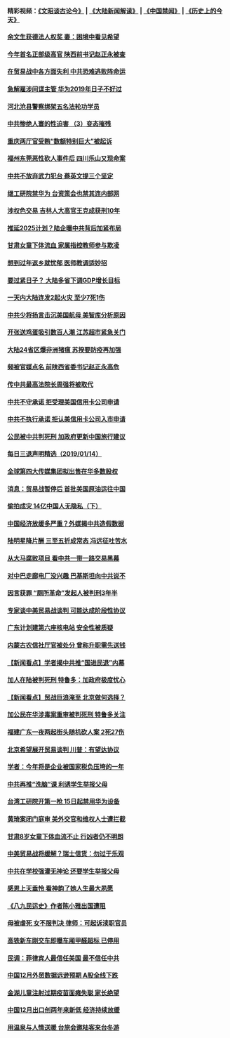 #### 精彩视频：[《文昭谈古论今》](https://github.com/gfw-breaker/wenzhao/blob/master/README.md?t=01151830) | [《大陆新闻解读》](https://github.com/gfw-breaker/ntdtv-comedy/blob/master/README.md?t=01151830) | [《中国禁闻》](https://github.com/gfw-breaker/ntdtv-news/blob/master/README.md?t=01151830) | [《历史上的今天》](https://github.com/gfw-breaker/today-in-history/blob/master/README.md?t=01151830) 

#### [余文生获德法人权奖 妻：困境中看见希望](../pages/nsc413/n10976147.md?t=01151830) 

#### [今年首名正部级高官 陕西前书记赵正永被查](../pages/nsc413/n10977431.md?t=01151830) 

#### [在贸易战中各方面失利 中共恐难逃败阵命运](../pages/nsc413/n10977366.md?t=01151830) 

#### [急解雇涉间谍主管 华为2019年日子不好过](../pages/nsc413/n10976038.md?t=01151830) 

#### [河北沧县警察绑架五名法轮功学员](../pages/nsc413/n10975512.md?t=01151830) 


#### [中共惨绝人寰的性迫害 （3）变态摧残](../pages/nsc413/n10920558.md?t=01151830) 

#### [重庆两厅官受贿“数额特别巨大”被起诉](../pages/nsc413/n10977082.md?t=01151830) 

#### [福州东莞恶性砍人事件后 四川乐山又现命案](../pages/nsc413/n10976821.md?t=01151830) 

#### [中共不放弃武力犯台 蔡英文提三个坚定](../pages/nsc413/n10976997.md?t=01151830) 

#### [继工研院禁华为 台资策会也禁其连内部网](../pages/nsc413/n10976937.md?t=01151830) 

#### [涉权色交易 吉林人大高官王克成获刑10年](../pages/nsc413/n10976904.md?t=01151830) 

#### [推延2025计划？陆企曝中共背后加紧布局](../pages/nsc413/n10976795.md?t=01151830) 

#### [甘肃女童下体流血 家属指控教师参与欺凌](../pages/nsc413/n10976372.md?t=01151830) 

#### [想到过年返乡就忧郁 医师教调适妙招](../pages/nsc413/n10976777.md?t=01151830) 

#### [要过紧日子？ 大陆多省下调GDP增长目标](../pages/nsc413/n10976256.md?t=01151830) 

#### [一天内大陆连发2起火灾 至少7死1伤](../pages/nsc413/n10976624.md?t=01151830) 

#### [中共少将扬言击沉美国航母 美智库分析原因](../pages/nsc413/n10976673.md?t=01151830) 

#### [开张送鸡蛋吸引数百人潮 江苏超市紧急关门](../pages/nsc413/n10976204.md?t=01151830) 

#### [大陆24省区爆非洲猪瘟 苏揆要防疫再加强](../pages/nsc413/n10976445.md?t=01151830) 

#### [频被官媒点名 前陕西省委书记赵正永高危](../pages/nsc413/n10976271.md?t=01151830) 

#### [传中共最高法院长周强将被取代](../pages/nsc413/n10976183.md?t=01151830) 

#### [中共不守承诺 拒受理美国信用卡公司申请](../pages/nsc413/n10975605.md?t=01151830) 

#### [中共不执行承诺 拒认美信用卡公司入市申请](../pages/nsc413/n10976156.md?t=01151830) 

#### [公民被中共判死刑 加政府更新中国旅行建议](../pages/nsc413/n10976159.md?t=01151830) 

#### [每日三退声明精选（2019/01/14）](../pages/nsc413/n10976237.md?t=01151830) 

#### [全球第四大传媒集团拟出售在华多数股权](../pages/nsc413/n10975987.md?t=01151830) 

#### [消息：贸易战暂停后 首批美国原油运往中国](../pages/nsc413/n10976142.md?t=01151830) 

#### [偷拍成灾 14亿中国人无隐私（下）](../pages/nsc413/n10972121.md?t=01151830) 

#### [中国经济放缓多严重？外媒揭中共造假数据](../pages/nsc413/n10975554.md?t=01151830) 

#### [陆明星降片酬 三至五折成常态 冯远征吐苦水](../pages/nsc413/n10975329.md?t=01151830) 

#### [从大马腐败项目 看中共一带一路交易黑幕](../pages/nsc413/n10975091.md?t=01151830) 

#### [对中巴走廊电厂没兴趣 巴基斯坦向中共说不](../pages/nsc413/n10975898.md?t=01151830) 

#### [因言获罪 “厕所革命”发起人被判刑3年半](../pages/nsc413/n10975756.md?t=01151830) 

#### [专家谈中美贸易战谈判 可能达成阶段性协议](../pages/nsc413/n10975743.md?t=01151830) 

#### [广东计划建第六座核电站 安全性被质疑](../pages/nsc413/n10975625.md?t=01151830) 

#### [内蒙古农信社厅官被处分 曾称升职需先送钱](../pages/nsc413/n10975720.md?t=01151830) 

#### [【新闻看点】学者揭中共推“国进民退”内幕](../pages/nsc413/n10975497.md?t=01151830) 

#### [加人在陆被判死刑 特鲁多：加政府极度忧心](../pages/nsc413/n10975591.md?t=01151830) 

#### [【新闻看点】贸战巨浪淹至 北京做何选择？](../pages/nsc413/n10975303.md?t=01151830) 

#### [加公民在华涉毒案重审被判死刑 特鲁多关注](../pages/nsc413/n10975372.md?t=01151830) 

#### [福建广东一夜两起街头随机砍人案 2死27伤](../pages/nsc413/n10975494.md?t=01151830) 

#### [北京希望展开贸易谈判 川普：有望达协议](../pages/nsc413/n10975474.md?t=01151830) 

#### [学者：今年将是企业被国家税负压垮的一年](../pages/nsc413/n10975394.md?t=01151830) 

#### [中共再推“洗脑”课 利诱学生举报父母](../pages/nsc413/n10975169.md?t=01151830) 

#### [台湾工研院开第一枪 15日起禁用华为设备](../pages/nsc413/n10975203.md?t=01151830) 

#### [黄琦案闭门庭审 美外交官和维权人士遭拦截](../pages/nsc413/n10975316.md?t=01151830) 

#### [甘肃8岁女童下体血流不止 行凶者仍不明朗](../pages/nsc413/n10974865.md?t=01151830) 

#### [中美贸易战将缓解？瑞士信货：勿过于乐观](../pages/nsc413/n10975237.md?t=01151830) 


#### [中共在学校强灌无神论 还要学生举报父母](../pages/nsc413/n10975054.md?t=01151830) 

#### [感恩上天垂怜 看神韵了她人生最大夙愿](../pages/nsc413/n10973807.md?t=01151830) 

#### [《八九民运史》作者陈小雅出国遭阻](../pages/nsc413/n10975067.md?t=01151830) 

#### [母被虐死 女不服判决 律师：可起诉渎职官员](../pages/nsc413/n10974866.md?t=01151830) 

#### [高铁新车刚交车即曝车厢甲醛超标 已停用](../pages/nsc413/n10974791.md?t=01151830) 

#### [民调：菲律宾人最信任美国 最不信任中共](../pages/nsc413/n10974870.md?t=01151830) 

#### [中国12月外贸数据远逊预期 A股全线下跌](../pages/nsc413/n10974454.md?t=01151830) 

#### [金湖儿童注射过期疫苗面瘫失聪 家长绝望](../pages/nsc413/n10974328.md?t=01151830) 

#### [中国12月出口创两年来新低 经济持续放缓](../pages/nsc413/n10974722.md?t=01151830) 

#### [用温泉与人情送暖 台旅会邀陆客来台冬游](../pages/nsc413/n10974692.md?t=01151830) 

